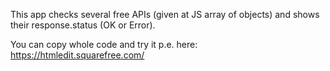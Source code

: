 This app checks several free APIs (given at JS array of objects) and shows their response.status (OK or Error).

You can copy whole code and try it p.e. here: https://htmledit.squarefree.com/

